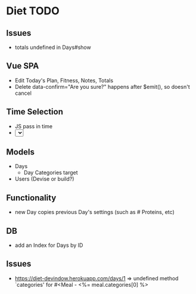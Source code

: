 # Diet TODO

## Issues
- totals undefined in Days#show

## Vue SPA

- Edit Today's Plan, Fitness, Notes, Totals
- Delete data-confirm="Are you sure?" happens after $emit(), so doesn't cancel

## Time Selection

- JS pass in time
- <select> https://vuejs.org/v2/guide/forms.html#Select-Options

## Models

- Days
  - Day Categories target
- Users (Devise or build?)

## Functionality

- new Day copies previous Day's settings (such as # Proteins, etc)

## DB

- add an Index for Days by ID

## Issues

- https://diet-devindow.herokuapp.com/days/1 => undefined method `categories' for #<Meal  -  <td class="category"><%= meal.categories[0] %></td>

